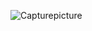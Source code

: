 

![Capturepicture](https://github.com/valensniyonkuru/mobile-programing/assets/122721666/e47fa3b6-9224-4f3b-aaf2-bb85adda5449)
